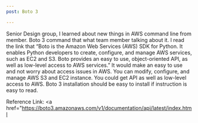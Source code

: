 ```yaml
---
post: Boto 3

---
```

Senior Design group, I learned about new things in AWS command line from member. Boto 3 command that what team member talking about it. I read the link that “Boto is the Amazon Web Services (AWS) SDK for Python. It enables Python developers to create, configure, and manage AWS services, such as EC2 and S3. Boto provides an easy to use, object-oriented API, as well as low-level access to AWS services.” It would make an easy to use and not worry about access issues in AWS. You can modify, configure, and manage AWS S3 and EC2 instance. You could get API as well as low-level access to AWS. Boto 3 installation should be easy to install if instruction is easy to read.

Reference Link:
<a href="https://boto3.amazonaws.com/v1/documentation/api/latest/index.html</a>
